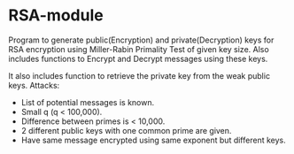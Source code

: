 # RSA-module

Program to generate public(Encryption) and private(Decryption) keys for RSA encryption using Miller-Rabin Primality Test of given key size.
Also includes functions to Encrypt and Decrypt messages using these keys.

It also includes function to retrieve the private key from the weak public keys.
Attacks:
- List of potential messages is known.
- Small q (q < 100,000).
- Difference between primes is < 10,000.
- 2 different public keys with one common prime are given.
- Have same message encrypted using same exponent but different keys.


